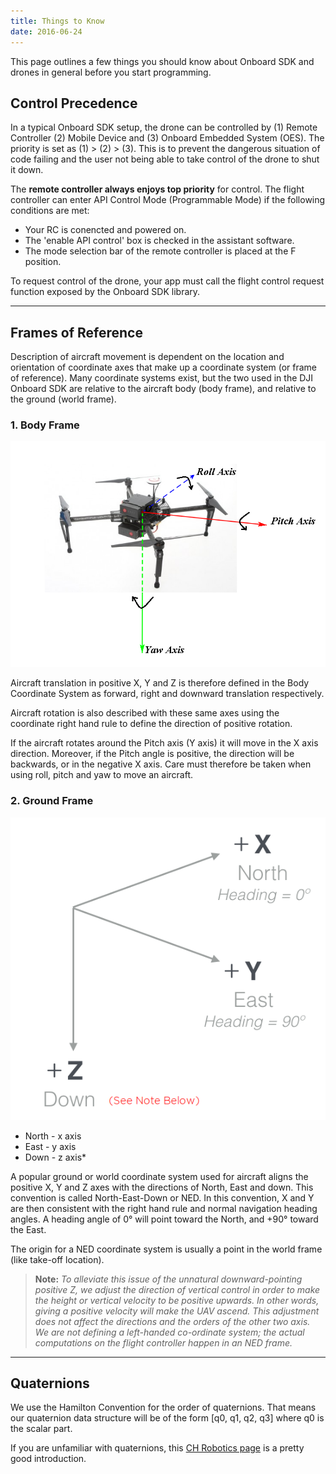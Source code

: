 ```yaml
---
title: Things to Know 
date: 2016-06-24
---
```


This page outlines a few things you should know about Onboard SDK and drones in general before you start programming.

## Control Precedence

In a typical Onboard SDK setup, the drone can be controlled by (1) Remote Controller (2) Mobile Device and (3) Onboard Embedded System (OES). The priority is set as (1) > (2) > (3). This is to prevent the dangerous situation of code failing and the user not being able to take control of the drone to shut it down. 

The **remote controller always enjoys top priority** for control. The flight controller can enter API Control Mode (Programmable Mode) if the following conditions are met:

* Your RC is conencted and powered on.
* The 'enable API control' box is checked in the assistant software.
* The mode selection bar of the remote controller is placed at the F position.

To request control of the drone, your app must call the flight control request function exposed by the Onboard SDK library.

---

## Frames of Reference

Description of aircraft movement is dependent on the location and orientation of coordinate axes that make up a coordinate system (or frame of reference). Many coordinate systems exist, but the two used in the DJI Onboard SDK are relative to the aircraft body (body frame), and relative to the ground (world frame).

### 1. Body Frame

  ![bFrame](../../images/common/axis.png)

Aircraft translation in positive X, Y and Z is therefore defined in the Body Coordinate System as forward, right and downward translation respectively.

Aircraft rotation is also described with these same axes using the coordinate right hand rule to define the direction of positive rotation.

If the aircraft rotates around the Pitch axis (Y axis) it will move in the X axis direction. Moreover, if the Pitch angle is positive, the direction will be backwards, or in the negative X axis. Care must therefore be taken when using roll, pitch and yaw to move an aircraft.

### 2. Ground Frame
  
![gFrame](../../images/common/CoordinateSystemNED.png)

  + North - x axis
  + East - y axis
  + Down - z axis*

A popular ground or world coordinate system used for aircraft aligns the positive X, Y and Z axes with the directions of North, East and down. This convention is called North-East-Down or NED. In this convention, X and Y are then consistent with the right hand rule and normal navigation heading angles. A heading angle of 0° will point toward the North, and +90° toward the East.

The origin for a NED coordinate system is usually a point in the world frame (like take-off location).

> **Note:** *To alleviate this issue of the unnatural downward-pointing positive Z, we adjust the direction of vertical control in order to make the height or vertical velocity to be positive upwards. In other words, giving a positive velocity will make the UAV ascend. This adjustment does not affect the directions and the orders of the other two axis. We are not defining a left-handed co-ordinate system; the actual computations on the flight controller happen in an NED frame.*

---

## Quaternions  

We use the Hamilton Convention for the order of quaternions. That means our quaternion data structure will be of the form [q0, q1, q2, q3] where q0 is the scalar part.

If you are unfamiliar with quaternions, this [CH Robotics page](http://www.chrobotics.com/library/understanding-quaternions) is a pretty good introduction. 
